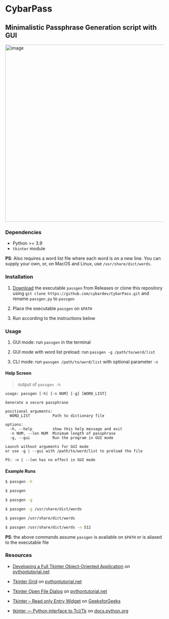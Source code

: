 # CybarPass

## Minimalistic Passphrase Generation script with GUI

<img width="562" alt="image" src="https://user-images.githubusercontent.com/50134239/229692629-20cb301f-b577-4e9b-9299-b25516116861.png">

### Dependencies

- Python >= 3.9
- `tkinter` module

**PS**: Also requires a word list file where each word is on a new line. You can supply your own, or, on MacOS and Linux, use `/usr/share/dict/words`.

### Installation

1. [Download](https://github.com/cybardev/CybarPass/releases/download/v2.0/passgen) the executable `passgen` from Releases or clone this repository using `git clone https://github.com/cybardev/CybarPass.git` and rename `passgen.py` to `passgen`

2. Place the executable `passgen` on `$PATH`

3. Run according to the instructions below

### Usage

1. GUI mode: run `passgen` in the terminal

2. GUI mode with word list preload: run `passgen -g /path/to/word/list`

3. CLI mode: run `passgen /path/to/word/list` with optional parameter `-n`

#### Help Screen

> output of `passgen -h`

```
usage: passgen [-h] [-n NUM] [-g] [WORD_LIST]

Generate a secure passphrase

positional arguments:
  WORD_LIST          Path to dictionary file

options:
  -h, --help         show this help message and exit
  -n NUM, --len NUM  Minimum length of passphrase
  -g, --gui          Run the program in GUI mode

Launch without arguments for GUI mode
or use -g | --gui with /path/to/word/list to preload the file

PS: -n | --len has no effect in GUI mode
```

#### Example Runs

```sh
$ passgen -h

$ passgen

$ passgen -g

$ passgen -g /usr/share/dict/words

$ passgen /usr/share/dict/words

$ passgen /usr/share/dict/words -n 512
```

**PS**: the above commands assume `passgen` is available on `$PATH` or is aliased to the executable file

### Resources

- [Developing a Full Tkinter Object-Oriented Application](https://www.pythontutorial.net/tkinter/tkinter-object-oriented-application/) on [pythontutorial.net](https://www.pythontutorial.net/)

- [Tkinter Grid](https://www.pythontutorial.net/tkinter/tkinter-grid/) on [pythontutorial.net](https://www.pythontutorial.net/)

- [Tkinter Open File Dialog](https://www.pythontutorial.net/tkinter/tkinter-open-file-dialog/) on [pythontutorial.net](https://www.pythontutorial.net/)

- [Tkinter – Read only Entry Widget](https://www.geeksforgeeks.org/tkinter-read-only-entry-widget/) on [GeeksforGeeks](https://www.geeksforgeeks.org/)

- [tkinter — Python interface to Tcl/Tk](https://docs.python.org/3/library/tkinter.html) on [docs.python.org](https://docs.python.org/)

